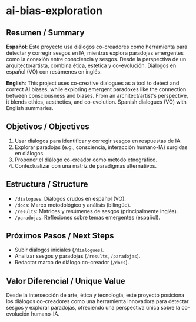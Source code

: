 # ai-bias-exploration

## Resumen / Summary
**Español**: Este proyecto usa diálogos co-creadores como herramienta para detectar y corregir sesgos en IA, mientras explora paradojas emergentes como la conexión entre consciencia y sesgos. Desde la perspectiva de un arquitecto/artista, combina ética, estética y co-evolución. Diálogos en español (VO) con resúmenes en inglés.

**English**: This project uses co-creative dialogues as a tool to detect and correct AI biases, while exploring emergent paradoxes like the connection between consciousness and biases. From an architect/artist's perspective, it blends ethics, aesthetics, and co-evolution. Spanish dialogues (VO) with English summaries.

## Objetivos / Objectives
1. Usar diálogos para identificar y corregir sesgos en respuestas de IA.
2. Explorar paradojas (e.g., consciencia, interacción humano-IA) surgidas en diálogos.
3. Proponer el diálogo co-creador como método etnográfico.
4. Contextualizar con una matriz de paradigmas alternativos.

## Estructura / Structure
- `/dialogues`: Diálogos crudos en español (VO).
- `/docs`: Marco metodológico y análisis (bilingüe).
- `/results`: Matrices y resúmenes de sesgos (principalmente inglés).
- `/paradojas`: Reflexiones sobre temas emergentes (español).

## Próximos Pasos / Next Steps
- Subir diálogos iniciales (`/dialogues`).
- Analizar sesgos y paradojas (`/results`, `/paradojas`).
- Redactar marco de diálogo co-creador (`/docs`).

## Valor Diferencial / Unique Value
Desde la intersección de arte, ética y tecnología, este proyecto posiciona los diálogos co-creadores como una herramienta innovadora para detectar sesgos y explorar paradojas, ofreciendo una perspectiva única sobre la co-evolución humano-IA.